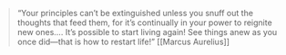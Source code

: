 > “Your principles can’t be extinguished unless you snuff out the thoughts that feed them, for it’s continually in your power to reignite new ones…. It’s possible to start living again! See things anew as you once did—that is how to restart life!”
> [[Marcus Aurelius]]
